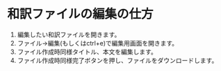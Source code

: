 # 和訳ファイルの編集の仕方
1. 編集したい和訳ファイルを開きます。
2. ファイル→編集(もしくはctrl+e)で編集用画面を開きます。
3. ファイル作成時同様タイトル、本文を編集します。
4. ファイル作成時同様完了ボタンを押し、ファイルをダウンロードします。
